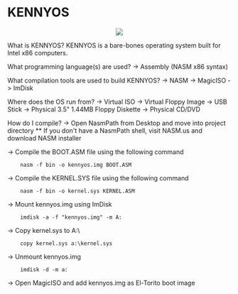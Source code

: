 # KENNYOS

<div style="text-align:center"><img src="https://kennethkobz.files.wordpress.com/2019/05/kennyos.png" /></div>

What is KENNYOS?
KENNYOS is a bare-bones operating system built for Intel x86 computers.

What programming language(s) are used?
 -> Assembly (NASM x86 syntax)

What compilation tools are used to build KENNYOS?
 -> NASM
 -> MagicISO
 -> ImDisk
 
Where does the OS run from?
 -> Virtual ISO
 -> Virtual Floppy Image
 -> USB Stick
 -> Physical 3.5" 1.44MB Floppy Diskette
 -> Physical CD/DVD
 
How do I compile?
 -> Open NasmPath from Desktop and move into project directory
 ** If you don't have a NasmPath shell, visit NASM.us and download
	NASM installer

 -> Compile the BOOT.ASM file using the following command
	
		nasm -f bin -o kennyos.img BOOT.ASM
		
 -> Compile the KERNEL.SYS file using the following command
	
		nasm -f bin -o kernel.sys KERNEL.ASM
		
 -> Mount kennyos.img using ImDisk
 
		imdisk -a -f "kennyos.img" -m A:
		
 -> Copy kernel.sys to A:\
 
		copy kernel.sys a:\kernel.sys
		
 -> Unmount kennyos.img 
 
		imdisk -d -m a:

 -> Open MagicISO and add kennyos.img as El-Torito boot image
